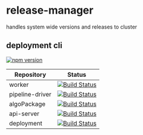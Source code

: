 # release-manager
handles system wide versions and releases to cluster

## deployment cli
[![npm version](https://badge.fury.io/js/%40hkube%2Fhkube.svg)](https://badge.fury.io/js/%40hkube%2Fhkube)

Repository|Status
--- | ---
worker | [![Build Status](https://travis-ci.org/kube-HPC/worker.svg?branch=master)](https://travis-ci.org/kube-HPC/worker)  
pipeline-driver | [![Build Status](https://travis-ci.org/kube-HPC/pipeline-driver.svg?branch=master)](https://travis-ci.org/kube-HPC/pipeline-driver)  
algoPackage | [![Build Status](https://travis-ci.org/kube-HPC/algoPackage.svg?branch=master)](https://travis-ci.org/kube-HPC/algoPackage)  
api-server | [![Build Status](https://travis-ci.org/kube-HPC/api-server.svg?branch=master)](https://travis-ci.org/kube-HPC/api-server)  
deployment | [![Build Status](https://travis-ci.org/kube-HPC/deployment.svg?branch=master)](https://travis-ci.org/kube-HPC/deployment)  

